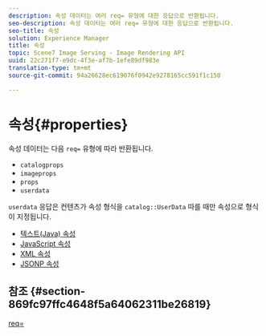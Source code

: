 ```yaml
---
description: 속성 데이터는 여러 req= 유형에 대한 응답으로 반환됩니다.
seo-description: 속성 데이터는 여러 req= 유형에 대한 응답으로 반환됩니다.
seo-title: 속성
solution: Experience Manager
title: 속성
topic: Scene7 Image Serving - Image Rendering API
uuid: 22c271f7-e9dc-4f3e-af7b-1efe89df983e
translation-type: tm+mt
source-git-commit: 94a26628ec619076f0942e9278165cc591f1c150

---
```



# 속성{#properties}

속성 데이터는 다음 `req=` 유형에 따라 반환됩니다.

* `catalogprops`
* `imageprops`
* `props`
* `userdata`

`userdata` 응답은 컨텐츠가 속성 형식을 `catalog::UserData` 따를 때만 속성으로 형식이 지정됩니다.

* [텍스트(Java) 속성](r-text-java-properties.md)
* [JavaScript 속성](r-javascript-properties.md)
* [XML 속성](r-xml-properties.md)
* [JSONP 속성](r-json-properties.md)


## 참조 {#section-869fc97ffc4648f5a64062311be26819}

[req=](../../../../../../is-api/http-ref/image-serving-api-ref/c-http-protocol-reference/c-command-reference/r-req/r-req.md#reference-907cdb4a97034db7ad94695f25552e76)
